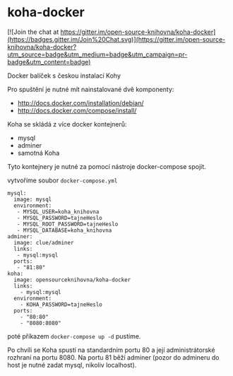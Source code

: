 koha-docker
======

[![Join the chat at https://gitter.im/open-source-knihovna/koha-docker](https://badges.gitter.im/Join%20Chat.svg)](https://gitter.im/open-source-knihovna/koha-docker?utm_source=badge&utm_medium=badge&utm_campaign=pr-badge&utm_content=badge)

Docker balíček s českou instalací Kohy

Pro spuštění je nutné mít nainstalované dvě komponenty:
- http://docs.docker.com/installation/debian/
- http://docs.docker.com/compose/install/

Koha  se skládá z více docker kontejnerů:
- mysql
- adminer
- samotná Koha

Tyto kontejnery je nutné za pomocí nástroje docker-compose spojit.

vytvoříme soubor `docker-compose.yml`
```
mysql:
  image: mysql
  environment:
   - MYSQL_USER=koha_knihovna
   - MYSQL_PASSWORD=tajneHeslo
   - MYSQL_ROOT_PASSWORD=tajneHeslo
   - MYSQL_DATABASE=koha_knihovna
adminer:
  image: clue/adminer
  links:
   - mysql:mysql
  ports:
   - "81:80"
koha:
  image: opensourceknihovna/koha-docker
  links:
    - mysql:mysql
  environment:
    - KOHA_PASSWORD=tajneHeslo
  ports:
    - "80:80"
    - "8080:8080"
```

poté příkazem `docker-compose up -d`  pustíme.

Po chvíli se Koha spustí na standardním portu 80 a její administrátorské rozhraní na portu 8080. Na portu 81 běží adminer (pozor do admineru do host je nutné zadat mysql, nikoliv localhost).
